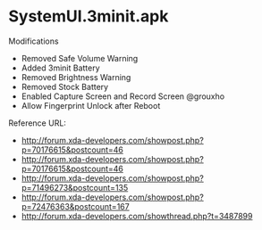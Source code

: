 # SystemUI.3minit.apk

Modifications

- Removed Safe Volume Warning
- Added 3minit Battery
- Removed Brightness Warning
- Removed Stock Battery
- Enabled Capture Screen and Record Screen @grouxho 
- Allow Fingerprint Unlock after Reboot

Reference URL:

- http://forum.xda-developers.com/showpost.php?p=70176615&postcount=46
- http://forum.xda-developers.com/showpost.php?p=70176615&postcount=46
- http://forum.xda-developers.com/showpost.php?p=71496273&postcount=135
- http://forum.xda-developers.com/showpost.php?p=72476363&postcount=167
- http://forum.xda-developers.com/showthread.php?t=3487899

